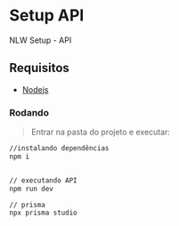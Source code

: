 # Setup API
NLW Setup - API

## Requisitos
- [Nodejs](https://nodejs.org/en/download/)

### Rodando
> Entrar na pasta do projeto e executar: 

```sh 
//instalando dependências 
npm i 


// executando API
npm run dev

// prisma
npx prisma studio
```
